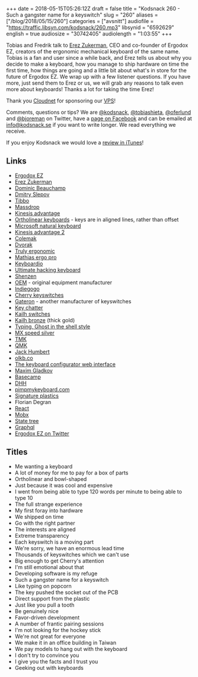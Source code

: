 +++
date = 2018-05-15T05:26:12Z
draft = false
title = "Kodsnack 260 - Such a gangster name for a keyswitch"
slug = "260"
aliases = ["/blog/2018/05/15/260"]
categories = ["avsnitt"]
audiofile = "https://traffic.libsyn.com/kodsnack/260.mp3"
libsynid = "6592629"
english = true
audiosize = "30742405"
audiolength = "1:03:55"
+++

Tobias and Fredrik talk to [Erez Zukerman](https://twitter.com/the_ezuk), CEO and co-founder of Ergodox EZ, creators of the ergonomic mechanical keyboard of the same name. Tobias is a fan and user since a while back, and Erez tells us about why you decide to make a keyboard, how you manage to ship hardware on time the first time, how things are going and a little bit about what's in store for the future of Ergodox EZ. We wrap up with a few listener questions. If you have more, just send them to Erez or us, we will grab any reasons to talk even more about keyboards! Thanks a lot for taking the time Erez!

Thank you [Cloudnet](http://www.cloudnet.se) for sponsoring our [VPS](http://en.wikipedia.org/wiki/Virtual_private_server)!

Comments, questions or tips? We are [@kodsnack](https://www.twitter.com/kodsnack), [@tobiashieta](https://www.twitter.com/tobiashieta), [@oferlund](https://www.twitter.com/oferlund) and [@bjoreman](https://www.twitter.com/bjoreman) on Twitter, have a [page on Facebook](https://www.facebook.com/kodsnack) and can be emailed at [info@kodsnack.se](mailto:info@kodsnack.se) if you want to write longer. We read everything we receive.

If you enjoy Kodsnack we would love a [review in iTunes](http://itunes.apple.com/se/podcast/kodsnack/id561631498?l=en)!

## Links ##
* [Ergodox EZ](https://ergodox-ez.com/)
* [Erez Zukerman](https://twitter.com/the_ezuk)
* [Dominic Beauchamp](https://github.com/doxkb)
* [Dmitry Slepov](https://medium.com/@Dmitry_Slepov)
* [Tibbo](http://tibbo.com/)
* [Massdrop](https://www.massdrop.com/)
* [Kinesis advantage](https://www.kinesis-ergo.com/shop/advantage-for-pc-mac-refurbished/)
* [Ortholinear keyboards](http://blog.roastpotatoes.co/review/2015/09/20/ortholinear-experience-atomic/) - keys are in aligned lines, rather than offset
* [Microsoft natural keyboard](https://en.wikipedia.org/wiki/Microsoft_Natural_Keyboard)
* [Kinesis advantage 2](https://www.kinesis-ergo.com/shop/advantage2/)
* [Colemak](https://en.wikipedia.org/wiki/Colemak)
* [Dvorak](https://en.wikipedia.org/wiki/Dvorak_Simplified_Keyboard)
* [Truly ergonomic](https://www.trulyergonomic.com/store/index.php)
* [Mathias ergo pro](https://matias.ca/ergopro/pc/viewer/?1)
* [Keyboardio](https://shop.keyboard.io/)
* [Ultimate hacking keyboard](https://ultimatehackingkeyboard.com/)
* [Shenzen](https://en.wikipedia.org/wiki/Shenzhen)
* [OEM](https://en.wikipedia.org/wiki/Original_equipment_manufacturer) - original equipment manufacturer
* [Indiegogo](https://en.wikipedia.org/wiki/Indiegogo)
* [Cherry keyswitches](http://cherryamericas.com/product-category/keyswitch/)
* [Gateron](https://deskthority.net/wiki/Gateron) - another manufacturer of keyswitches
* [Key chatter](https://www.reddit.com/r/MechanicalKeyboards/comments/1z48kc/mechanical_key_chatter/)
* [Kailh switches](http://www.keyboardco.com/blog/index.php/2017/11/an-introduction-to-kailh-switches-including-speed-box/)
* [Kailh bronze](https://geekhack.org/index.php?topic=89703.0) (thick gold)
* [Typing, Ghost in the shell style](https://www.youtube.com/watch?v=KlJ8eTuFe9U)
* [MX speed silver](https://deskthority.net/wiki/Cherry_MX_Speed_Silver)
* [TMK](https://github.com/tmk/tmk_keyboard)
* [QMK](https://docs.qmk.fm/)
* [Jack Humbert](https://twitter.com/jackhumbert)
* [olkb.co](https://olkb.com/)
* [The keyboard configurator web interface](https://ergodox-ez.com/#graphicalconfigurator)
* [Maxim Gladkov](https://github.com/maximgladkov)
* [Basecamp](https://basecamp.com/)
* [DHH](https://twitter.com/dhh/?ref_src=twsrc%5Eappleosx%7Ctwcamp%5Esafari%7Ctwgr%5Esearch)
* [pimpmykeyboard.com](https://pimpmykeyboard.com/)
* [Signature plastics](https://www.solutionsinplastic.com/)
* Florian Degran
* [React](https://en.wikipedia.org/wiki/React_%28JavaScript_library%29)
* [Mobx](https://mobx.js.org/)
* [State tree](https://github.com/mobxjs/mobx-state-tree)
* [Graphql](https://en.wikipedia.org/wiki/GraphQL)
* [Ergodox EZ on Twitter](https://twitter.com/ergodoxez)

## Titles ##
* Me wanting a keyboard
* A lot of money for me to pay for a box of parts
* Ortholinear and bowl-shaped
* Just because it was cool and expensive
* I went from being able to type 120 words per minute to being able to type 10
* The full strange experience
* My first foray into hardware
* We shipped on time
* Go with the right partner
* The interests are aligned
* Extreme transparency
* Each keyswitch is a moving part
* We're sorry, we have an enormous lead time
* Thousands of keyswitches which we can't use
* Big enough to get Cherry's attention
* I'm still emotional about that
* Developing software is my refuge
* Such a gangster name for a keyswitch
* Like typing on popcorn
* The key pushed the socket out of the PCB
* Direct support from the plastic
* Just like you pull a tooth
* Be genuinely nice
* Favor-driven development
* A number of frantic pairing sessions
* I'm not looking for the hockey stick
* We're not great for everyone
* We make it in an office building in Taiwan
* We pay models to hang out with the keyboard
* I don't try to convince you
* I give you the facts and I trust you
* Geeking out with keyboards